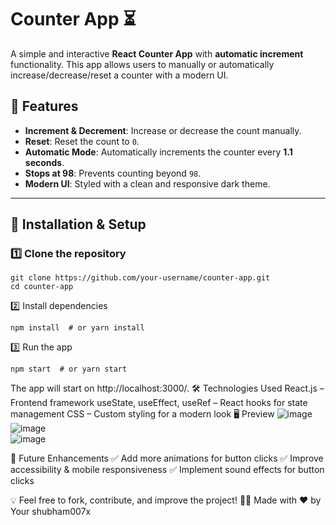 # Counter App ⏳

A simple and interactive **React Counter App** with **automatic increment** functionality. This app allows users to manually or automatically increase/decrease/reset a counter with a modern UI.

## 🌟 Features
- **Increment & Decrement**: Increase or decrease the count manually.
- **Reset**: Reset the count to `0`.
- **Automatic Mode**: Automatically increments the counter every **1.1 seconds**.
- **Stops at 98**: Prevents counting beyond `98`.
- **Modern UI**: Styled with a clean and responsive dark theme.

---

## 🚀 Installation & Setup
### **1️⃣ Clone the repository**
```
git clone https://github.com/your-username/counter-app.git
cd counter-app
```
2️⃣ Install dependencies
```
npm install  # or yarn install
```
3️⃣ Run the app
```
npm start  # or yarn start
```
The app will start on http://localhost:3000/.
🛠️ Technologies Used
React.js – Frontend framework
useState, useEffect, useRef – React hooks for state management
CSS – Custom styling for a modern look
🖥️ Preview
![image](https://github.com/user-attachments/assets/5141050b-5560-4959-9e52-89f875e63c79)  
![image](https://github.com/user-attachments/assets/f7ac5b58-1b4b-4811-9396-e776963e89c6)  
![image](https://github.com/user-attachments/assets/35fbc32f-2661-4f96-964f-6a14f450ad91)

📌 Future Enhancements
✅ Add more animations for button clicks
✅ Improve accessibility & mobile responsiveness
✅ Implement sound effects for button clicks


💡 Feel free to fork, contribute, and improve the project!
👨‍💻 Made with ❤️ by Your shubham007x



